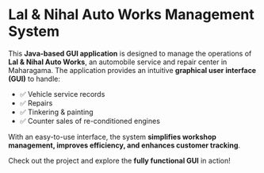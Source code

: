 #  Lal & Nihal Auto Works Management System   

This **Java-based GUI application** is designed to manage the operations of **Lal & Nihal Auto Works**, an automobile service and repair center in Maharagama. The application provides an intuitive **graphical user interface (GUI)** to handle:  

- ✅ Vehicle service records  
- ✅ Repairs  
- ✅ Tinkering & painting  
- ✅ Counter sales of re-conditioned engines  

With an easy-to-use interface, the system **simplifies workshop management, improves efficiency, and enhances customer tracking**.  

Check out the project and explore the **fully functional GUI** in action!   
